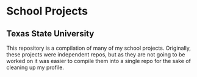 # School Projects
## Texas State University
This repository is a compilation of many of my school projects. Originally, these projects were independent repos, but as they are not going to be worked on it was easier to compile them into a single repo for the sake of cleaning up my profile.